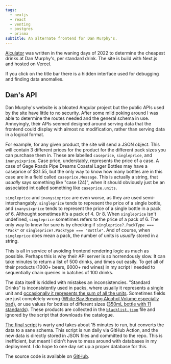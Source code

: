 ```yaml
---
tags:
  - nextjs
  - react
  - venting
  - postgres
  - prisma
subtitle: An alternate frontend for Dan Murphy's.
---
```



[Alculator](https://alculator.zachmanson.com) was written in the waning days of 2022 to determine the cheapest drinks at Dan Murphy's, per standard drink. The site is build with Next.js and hosted on Vercel.

If you click on the title bar there is a hidden interface used for debugging and finding data anomalies.

## Dan's API

Dan Murphy's website is a bloated Angular project but the public APIs used by the site have little to no security. After some mild poking around I was able to determine the routes needed and the general schema in use. Annoyingly, their APIs seemed designed around serving data that the frontend could display with almost no modification, rather than serving data in a logical format.

For example, for any given product, the site will send a JSON object.  This will contain 3 different prices for the product for the different pack sizes you can purchase them in.  These are labelled `caseprice`, `singleprice`, and `inanysixprice`. Case price, understably, represents the price of a case.  A case of Gage Roads Pipe Dreams Coastal Lager Bottles may have a caseprice of $31.55, but the only way to know how many bottles are in this case are in a field called `caseprice.Message`.  This is actually a string, that *usually* says something like "case (24)", when it should obviously just be an associated int called something like `caseprice.units`.

`singleprice` and `inanysixprice` are even worse, as they are used semi-interchangably. `singleprice` tends to represent the price of a single bottle, and `inanysixprice` tends to represent the price of a single bottle in a pack of 6.  Althought sometimes it's a pack of 4.  Or 8.  When `singleprice` isn't undefined, `singleprice` sometimes refers to the price of a pack of 6.  The only way to know for sure is by checking if `singleprice?.PackType === "Pack"` or `singleprice?.PackType === "Bottle"`.  And of course, when `singleprice` does mean a pack, the number of units is *usually* stored in a string.

This is all in service of avoiding frontend rendering logic as much as possible.  Perhaps this is why their API server is so horrendously slow. It can take minutes to return a list of 500 drinks, and times out easily.  To get all of their products (1000+ beers, 6000+ red wines) in my script I needed to sequentially chain queries in batches of 100 drinks.

The data itself is riddled with mistakes an inconsistencies. "Standard Drinks" is inconsistently used in packs, where usually it represents a single unit and [occasionally it represents the sum of all the units](https://www.danmurphys.com.au/product/808932).  Sometimes fields are just completely wrong ([White Bay Brewing Alcohol Volume especially bad](https://www.danmurphys.com.au/product/194571)), or use values for bottles of different sizes ([350mL bottle with 11 standards](https://www.danmurphys.com.au/product/907223)). These products are collected in the [`blacklist.json`](https://github.com/pavo-etc/alculator/blob/main/science/blacklist.json) file and ignored by the script that downloads the catalogue.

[The final script](https://github.com/pavo-etc/alculator/blob/main/science/api.js) is warty and takes about 15 minutes to run, but converts the data to a sane schema.  This script is run daily via GitHub Action, and the new data is directly stored in JSON files and committed to the repo.  This is inefficient, but meant I didn't have to mess around with databases in my deployment.  I do hope to one day set up a proper database for this.

The source code is available on [GitHub](https://github.com/pavo-etc/alculator).